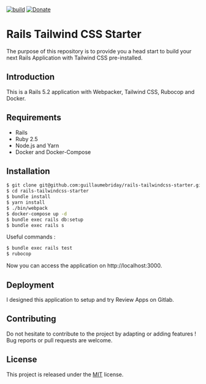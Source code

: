 [![build](https://gitlab.com/guillaumebriday/rails-tailwindcss-starter/badges/master/build.svg)](https://gitlab.com/guillaumebriday/rails-tailwindcss-starter/pipelines)
[![Donate](https://img.shields.io/badge/Donate-PayPal-green.svg)](https://www.paypal.me/guillaumebriday)

# Rails Tailwind CSS Starter

The purpose of this repository is to provide you a head start to build your next Rails Application with Tailwind CSS pre-installed.

## Introduction

This is a Rails 5.2 application with Webpacker, Tailwind CSS, Rubocop and Docker.

## Requirements

- Rails
- Ruby 2.5
- Node.js and Yarn
- Docker and Docker-Compose

## Installation

```bash
$ git clone git@github.com:guillaumebriday/rails-tailwindcss-starter.git
$ cd rails-tailwindcss-starter
$ bundle install
$ yarn install
$ ./bin/webpack
$ docker-compose up -d
$ bundle exec rails db:setup
$ bundle exec rails s
```

Useful commands :
```bash
$ bundle exec rails test
$ rubocop
```

Now you can access the application on http://localhost:3000.

## Deployment

I designed this application to setup and try Review Apps on Gitlab.

## Contributing

Do not hesitate to contribute to the project by adapting or adding features ! Bug reports or pull requests are welcome.

## License

This project is released under the [MIT](http://opensource.org/licenses/MIT) license.
